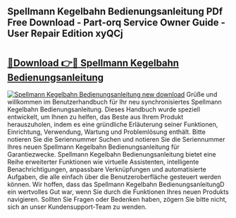 ## Spellmann Kegelbahn Bedienungsanleitung PDf Free Download - Part-orq Service Owner Guide - User Repair Edition xyQCj

# <h2><a href="http://df5v47.blite.top/?on=Spellmann+Kegelbahn+Bedienungsanleitung">🔗Download 👉🔴 Spellmann Kegelbahn Bedienungsanleitung</a></h2>

[![Spellmann Kegelbahn Bedienungsanleitung new download](https://i.imgur.com/lujVjoI.png)](http://df5v47.blite.top/?on=Spellmann+Kegelbahn+Bedienungsanleitung)
Grüße und willkommen im Benutzerhandbuch für Ihr neu synchronisiertes Spellmann Kegelbahn Bedienungsanleitung. Dieses Handbuch wurde speziell entwickelt, um Ihnen zu helfen, das Beste aus Ihrem Produkt herauszuholen, indem es eine gründliche Erläuterung seiner Funktionen, Einrichtung, Verwendung, Wartung und Problemlösung enthält. Bitte notieren Sie die Seriennummer Suchen und notieren Sie die Seriennummer Ihres neuen Spellmann Kegelbahn Bedienungsanleitung für Garantiezwecke. Spellmann Kegelbahn Bedienungsanleitung bietet eine Reihe erweiterter Funktionen wie virtuelle Assistenten, intelligente Benachrichtigungen, anpassbare Verknüpfungen und automatisierte Aufgaben, die alle einfach über die Benutzeroberfläche gesteuert werden können. Wir hoffen, dass das Spellmann Kegelbahn BedienungsanleitungD ein wertvolles Gut war, wenn Sie durch die Funktionen Ihres neuen Produkts navigieren. Sollten Sie Fragen oder Bedenken haben, zögern Sie bitte nicht, sich an unser Kundensupport-Team zu wenden.
